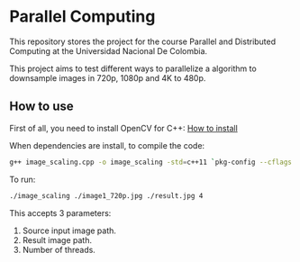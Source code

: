 # Parallel Computing

This repository stores the project for the course Parallel and Distributed Computing at the Universidad Nacional De Colombia. 

This project aims to test different ways to parallelize a algorithm to downsample images in 720p, 1080p and 4K to 480p.

## How to use

First of all, you need to install OpenCV for C++: [How to install](https://docs.opencv.org/master/df/d65/tutorial_table_of_content_introduction.html)

When dependencies are install, to compile the code:

```bash
g++ image_scaling.cpp -o image_scaling -std=c++11 `pkg-config --cflags --libs opencv`
```

To run:

```bash
./image_scaling ./image1_720p.jpg ./result.jpg 4
```

This accepts 3 parameters:

1. Source input image path.
2. Result image path.
3. Number of threads.